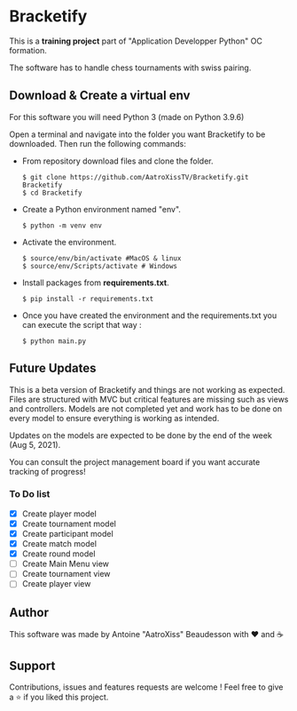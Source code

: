 # Bracketify

This is a **training project** part of "Application Developper Python" OC formation. 

The software has to handle chess tournaments with swiss pairing.

## Download & Create a virtual env

For this software you will need Python 3 (made on Python 3.9.6)

Open a terminal and navigate into the folder you want Bracketify to be downloaded. 
Then run the following commands: 

* From repository download files and clone the folder.
    ```
    $ git clone https://github.com/AatroXissTV/Bracketify.git Bracketify
    $ cd Bracketify
    ```
* Create a Python environment named "env".
    ```
    $ python -m venv env
    ```
* Activate the environment.
    ```
    $ source/env/bin/activate #MacOS & linux
    $ source/env/Scripts/activate # Windows
    ```
* Install packages from **requirements.txt**.
    ```
    $ pip install -r requirements.txt
    ```
* Once you have created the environment and the requirements.txt you can execute the script that way :
    ```
    $ python main.py
    ```

## Future Updates

This is a beta version of Bracketify and things are not working as expected.
Files are structured with MVC but critical features are missing such as views and controllers. 
Models are not completed yet and work has to be done on every model to ensure everything is working as intended. 

Updates on the models are expected to be done by the end of the week (Aug 5, 2021). 

You can consult the project management board if you want accurate tracking of progress! 

### To Do list
- [x] Create player model
- [x] Create tournament model
- [x] Create participant model
- [x] Create match model
- [x] Create round model
- [ ] Create Main Menu view
- [ ] Create tournament view
- [ ] Create player view

## Author

This software was made by Antoine "AatroXiss" Beaudesson with :heart: and :coffee:

## Support

Contributions, issues and features requests are welcome ! 
Feel free to give a ⭐️ if you liked this project. 
